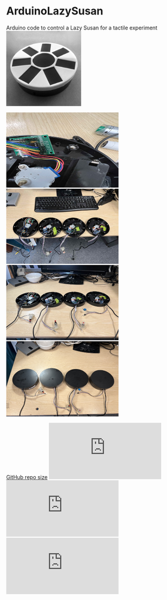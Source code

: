 # ArduinoLazySusan

Arduino code to control a Lazy Susan for a tactile experiment
  <img width="200" height="200" src="IMG_2246.jpeg">
  

<p align="left">
  <img width="300" height="200" src="IMG_0763.jpeg">
    <img width="300" height="200" src="IMG_0819.jpeg">
    <img width="300" height="200" src="IMG_0824.jpeg">
    <img width="300" height="200" src="IMG_0825.jpeg">
  
  <object data="http://www.youtube.com/embed/Hrc2zLRdNaU"
  width="420" height="315"></object>
 
</p>


[GitHub repo size](https://github.com/maxdiluca/README.md)
![GitHub contributors](https://github.com/DiarKarim/PrendoSim/README-template.md)
![GitHub stars](https://github.com/DiarKarim/PrendoSim/README-template.md?style=social)
![GitHub forks](https://github.com/DiarKarim/PrendoSim/README-template.md?style=social)
<!-- ![Twitter Follow](https://github.com/DiarKarim/PrendoSim?style=social) -->
